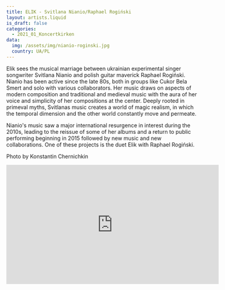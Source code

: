 ```yaml
---
title: ELIK - Svitlana Nianio/Raphael Rogiński
layout: artists.liquid
is_draft: false
categories:
  - 2021_01_Koncertkirken
data:
  img: /assets/img/nianio-roginski.jpg
  country: UA/PL
---
```


Elik sees the musical marriage between ukrainian experimental singer songwriter Svitlana Nianio and polish guitar maverick Raphael Rogiński. Nianio has been active since the late 80s, both in groups like Cukor Bela Smert and solo with various collaborators. Her music draws on aspects of modern composition and traditional and medieval music with the aura of her voice and simplicity of her compositions at the center. Deeply rooted in primeval myths, Svitlanas music creates a world of magic realism, in which the temporal dimension and the other world constantly move and permeate.

Nianio's music saw a major international resurgence in interest during the 2010s, leading to the reissue of some of her albums and a return to public performing beginning in 2015 followed by new music and new collaborations. One of these projects is the duet Elik with Raphael Rogiński.

Photo by Konstantin Chernichkin

<iframe width="560" height="315" src="https://www.youtube.com/embed/FIpeTcyPx3k" title="YouTube video player" frameborder="0" allow="accelerometer; autoplay; clipboard-write; encrypted-media; gyroscope; picture-in-picture" allowfullscreen></iframe>

